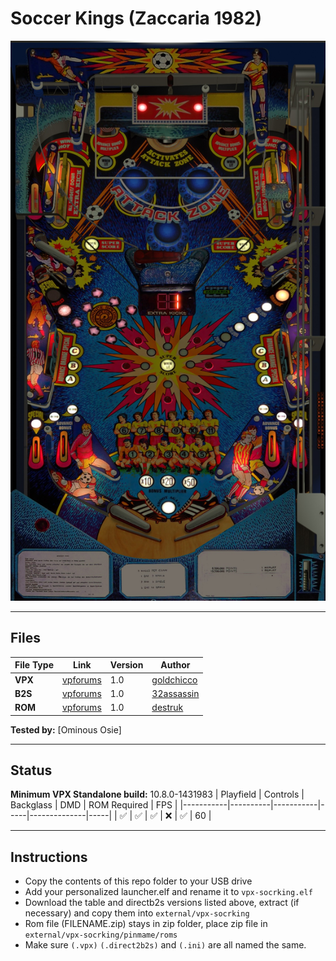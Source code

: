 # Soccer Kings (Zaccaria 1982)

![Table Preview](../../images/vpx-socrking-preview.jpg)

---

## Files
| File Type | Link | Version | Author | 
|-----------|--------|----------|--------------|
| **VPX** | [vpforums](https://www.vpforums.org/index.php?app=downloads&showfile=15437) | 1.0 | [goldchicco](https://www.vpforums.org/index.php?showuser=88795) |
| **B2S** | [vpforums](https://www.vpforums.org/index.php?app=downloads&showfile=9420) | 1.0 | [32assassin](https://www.vpforums.org/index.php?showuser=77712) |
| **ROM** | [vpforums](https://www.vpforums.org/index.php?app=downloads&showfile=600) | 1.0 | [destruk](https://www.vpforums.org/index.php?showuser=5) |

**Tested by:** [Ominous Osie]

---

## Status 
**Minimum VPX Standalone build:** 10.8.0-1431983
| Playfield | Controls | Backglass | DMD | ROM Required | FPS | 
|-----------|----------|-----------|-----|--------------|-----|
| :white_check_mark: | :white_check_mark: | :white_check_mark: | :x: | :white_check_mark: | 60 |

---

## Instructions

- Copy the contents of this repo folder to your USB drive
- Add your personalized launcher.elf and rename it to `vpx-socrking.elf`
- Download the table and directb2s versions listed above, extract (if necessary) and copy them into `external/vpx-socrking`
- Rom file (FILENAME.zip) stays in zip folder, place zip file in `external/vpx-socrking/pinmame/roms`
- Make sure `(.vpx)` `(.direct2b2s)` and `(.ini)` are all named the same.
